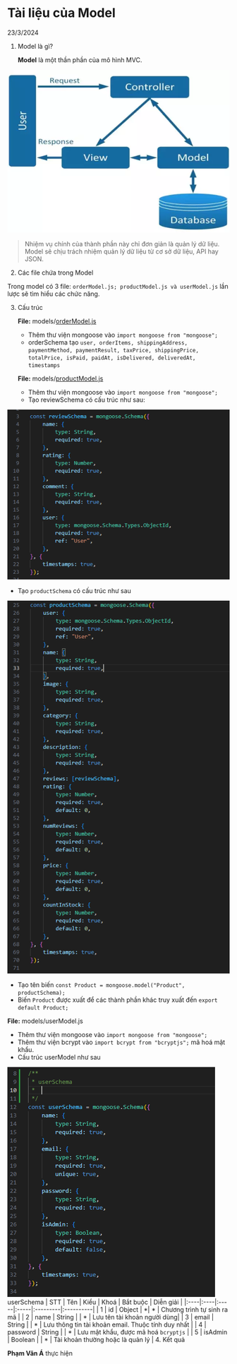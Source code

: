 # Tài liệu của Model

   23/3/2024
1. Model là gì? 

   **Model** là một thần phần của mô hình MVC.

![MVC](../../pictue/mvc.webp)

> Nhiệm vụ chính của thành phần này chỉ đơn giản là quản lý dữ liệu. Model sẽ chịu trách nhiệm quản lý dữ liệu từ cơ sở dữ liệu, API hay JSON.

2. Các file chứa trong Model

Trong model có 3 file:
 `orderModel.js; productModel.js và userModel.js` lần lược sẽ tìm hiểu các chức năng.

3. Cấu trúc

   **File:** models/[orderModel.js](./orderModel.js)

   - Thêm thư viện mongoose vào `import mongoose from "mongoose";`
   - orderSchema tạo `user, orderItems, shippingAddress, paymentMethod, paymentResult, taxPrice, shippingPrice, totalPrice, isPaid, paidAt, isDelivered, deliveredAt, timestamps`

   **File:** models/[productModel.js](./productModel.js)

   - Thêm thư viện mongoose vào `import mongoose from "mongoose";`
   - Tạo reviewSchema có cấu trúc như sau:

![reviewSchema](./picture/reviewSchema.PNG)

   - Tạo `productSchema` có cấu trúc như sau

![productSchema](./picture/productSchema.PNG)

   - Tạo tên biến `const Product = mongoose.model("Product", productSchema);`
   - Biến `Product` được xuất để các thành phần khác truy xuất đến `export default Product;`

   **File:** models/userModel.js
   
   - Thêm thư viện mongoose vào `import mongoose from "mongoose";`
   - Thêm thư viện bcrypt vào `import bcrypt from "bcryptjs";` mã hoá mật khẩu.
   - Cấu trúc userModel như sau

   ![userSchema](./picture/userSchema.PNG)
   userSchema
   | STT | Tên | Kiểu | Khoá | Bắt buộc | Diễn giải |
   |:----|:----|:-----|:-----|:---------|:----------|
   | 1 | id | Object | *| * | Chương trình tự sinh ra mã |
   | 2 | name | String |   | * | Lưu tên tài khoản người dùng| 
   | 3 | email | String |  | * | Lưu thông tin tài khoản email. Thuộc tính duy nhất |
   | 4 | password | String | | * | Lưu mật khẩu, được mã hoá `bcryptjs` |
   | 5 | isAdmin | Boolean | | * | Tài khoản thường hoặc là quản lý |
4. Kết quả

**Phạm Văn Á** thực hiện